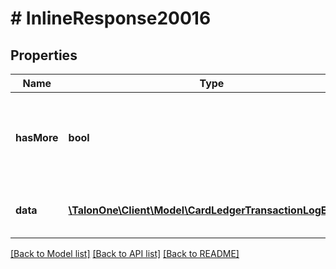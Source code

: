 # # InlineResponse20016

## Properties

Name | Type | Description | Notes
------------ | ------------- | ------------- | -------------
**hasMore** | **bool** | true means there is more data in the source collection to request.. | 
**data** | [**\TalonOne\Client\Model\CardLedgerTransactionLogEntry[]**](CardLedgerTransactionLogEntry.md) | List of loyalty card transaction logs. | 

[[Back to Model list]](../../README.md#documentation-for-models) [[Back to API list]](../../README.md#documentation-for-api-endpoints) [[Back to README]](../../README.md)


